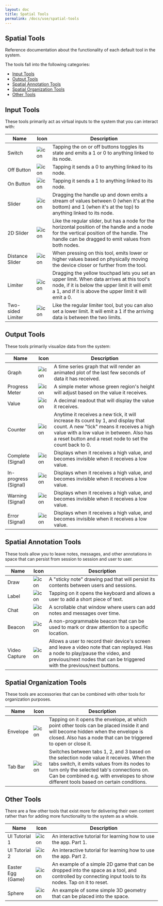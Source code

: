 ```yaml
---
layout: doc
title: Spatial Tools
permalink: /docs/use/spatial-tools
---
```


## Spatial Tools

Reference documentation about the functionality of each default tool in the system.

The tools fall into the following categories:

- [Input Tools](#inputTools)
- [Output Tools](#outputTools)
- [Spatial Annotation Tools](#annotationTools)
- [Spatial Organization Tools](#organizationTools)
- [Other Tools](#otherTools)

<a name="inputTools"></a>
## Input Tools

These tools primarily act as virtual inputs to the system that you can interact with:

| Name | Icon | Description |
|---|---|---|
| Switch |![icon](./images/tool-icons/switch.gif)|Tapping the on or off buttons toggles its state and emits a 1 or 0 to anything linked to its node.|
| Off Button |![icon](./images/tool-icons/buttonOff.gif)|Tapping it sends a 0 to anything linked to its node.|
| On Button |![icon](./images/tool-icons/buttonOn.gif)|Tapping it sends a 1 to anything linked to its node.|
| Slider |![icon](./images/tool-icons/slider.gif)|Dragging the handle up and down emits a stream of values between 0 (when it's at the bottom) and 1 (when it's at the top) to anything linked to its node.|
| 2D Slider |![icon](./images/tool-icons/slider-2d.gif)|Like the regular slider, but has a node for the horizontal position of the handle and a node for the vertical position of the handle. The handle can be dragged to emit values from both nodes.|
| Distance Slider |![icon](./images/tool-icons/distance-slider.gif)|When pressing on this tool, emits lower or higher values based on physically moving the device closer or further from the tool.|
| Limiter |![icon](./images/tool-icons/limiter.gif)|Dragging the yellow touchpad lets you set an upper limit. When data arrives at this tool's node, if it is below the upper limit it will emit a 1, and if it is above the upper limit it will emit a 0.|
| Two-sided Limiter |![icon](./images/tool-icons/twoSidedLimiter.gif)|Like the regular limiter tool, but you can also set a lower limit. It will emit a 1 if the arriving data is between the two limits.|

<a name="outputTools"></a>
## Output Tools

These tools primarily visualize data from the system:

| Name | Icon | Description |
|---|---|---|
| Graph |![icon](./images/tool-icons/graphUI.gif)|A time series graph that will render an animated plot of the last few seconds of data it has received.|
| Progress Meter |![icon](./images/tool-icons/progress.gif)|A simple meter whose green region's height will adjust based on the value it receives.|
| Value |![icon](./images/tool-icons/value.gif)|A decimal readout that will display the value it receives.|
| Counter |![icon](./images/tool-icons/count.gif)|Anytime it receives a new tick, it will increase its count by 1, and display that count. A new "tick" means it receives a high value with a low value in between. Also has a reset button and a reset node to set the count back to 0.|
| Complete (Signal) |![icon](./images/tool-icons/complete.gif)|Displays when it receives a high value, and becomes invisible when it receives a low value.|
| In-progress (Signal) |![icon](./images/tool-icons/inProgress.gif)|Displays when it receives a high value, and becomes invisible when it receives a low value.|
| Warning (Signal) |![icon](./images/tool-icons/warning.gif)|Displays when it receives a high value, and becomes invisible when it receives a low value.|
| Error (Signal) |![icon](./images/tool-icons/error.gif)|Displays when it receives a high value, and becomes invisible when it receives a low value.|

<a name="annotationTools"></a>
## Spatial Annotation Tools

These tools allow you to leave notes, messages, and other annotations in space that can persist from
session to session and user to user.

| Name | Icon | Description |
|---|---|---|
| Draw |![icon](./images/tool-icons/draw.gif)|A "sticky note" drawing pad that will persist its contents between users and sessions.|
| Label |![icon](./images/tool-icons/label.gif)|Tapping on it opens the keyboard and allows a user to add a short piece of text.|
| Chat |![icon](./images/tool-icons/chat.gif)|A scrollable chat window where users can add notes and messages over time.|
| Beacon |![icon](./images/tool-icons/pushMe.gif)|A non-programmable beacon that can be used to mark or draw attention to a specific location.|
| Video Capture |![icon](./images/tool-icons/videoCapture.gif)|Allows a user to record their device's screen and leave a video note that can replayed. Has a node to play/pause the video, and previous/next nodes that can be triggered with the previous/next buttons.|

<a name="organizationTools"></a>
## Spatial Organization Tools

These tools are accessories that can be combined with other tools for organization purposes.

| Name | Icon | Description |
|---|---|---|
| Envelope |![icon](./images/tool-icons/all-frame-envelope.gif)|Tapping on it opens the envelope, at which point other tools can be placed inside it and will become hidden when the envelope is closed. Also has a node that can be triggered to open or close it.|
| Tab Bar |![icon](./images/tool-icons/tab-bar.gif)|Switches between tabs 1, 2, and 3 based on the selection node value it receives. When the tabs switch, it emits values from its nodes to turn only the selected tab's connections on. Can be combined e.g. with envelopes to show different tools based on certain conditions.|

<a name="otherTools"></a>
## Other Tools

There are a few other tools that exist more for delivering their own content rather than for
adding more functionality to the system as a whole.

| Name | Icon | Description |
|---|---|---|
| UI Tutorial 1 |![icon](./images/tool-icons/uiTutorial.gif)|An interactive tutorial for learning how to use the app. Part 1.|
| UI Tutorial 2 |![icon](./images/tool-icons/uiTutorial2.gif)|An interactive tutorial for learning how to use the app. Part 2.|
| Easter Egg (Game) |![icon](./images/tool-icons/easterEgg.gif)|An example of a simple 2D game that can be dropped into the space as a tool, and controlled by connecting input tools to its nodes. Tap on it to reset.|
| Sphere |![icon](./images/tool-icons/sphere.gif)|An example of some simple 3D geometry that can be placed into the space.|
